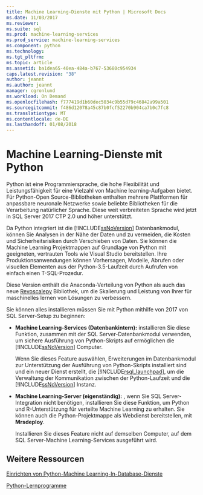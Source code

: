 ```yaml
---
title: Machine Learning-Dienste mit Python | Microsoft Docs
ms.date: 11/03/2017
ms.reviewer: 
ms.suite: sql
ms.prod: machine-learning-services
ms.prod_service: machine-learning-services
ms.component: python
ms.technology: 
ms.tgt_pltfrm: 
ms.topic: article
ms.assetid: ba1dea65-40ea-484a-b767-53680c954934
caps.latest.revision: "38"
author: jeannt
ms.author: jeannt
manager: cgronlund
ms.workload: On Demand
ms.openlocfilehash: f777419d1b60dec5034c9b55d79c46842a99a501
ms.sourcegitcommit: f486d12078a45c87b0fcf52270b904ca7b0c7fc8
ms.translationtype: MT
ms.contentlocale: de-DE
ms.lasthandoff: 01/08/2018
---
```

# <a name="machine-learning-services-with-python"></a>Machine Learning-Dienste mit Python

Python ist eine Programmiersprache, die hohe Flexibilität und Leistungsfähigkeit für eine Vielzahl von Machine learning-Aufgaben bietet. Für Python-Open Source-Bibliotheken enthalten mehrere Plattformen für anpassbare neuronale Netzwerke sowie beliebte Bibliotheken für die Verarbeitung natürlicher Sprache. Diese weit verbreiteten Sprache wird jetzt in SQL Server 2017 CTP 2.0 und höher unterstützt.

Da Python integriert ist die [!INCLUDE[ssNoVersion](../../includes/ssnoversion-md.md)] Datenbankmodul, können Sie Analysen in der Nähe der Daten und zu vermeiden, die Kosten und Sicherheitsrisiken durch Verschieben von Daten.  Sie können die Machine Learning Projektmappen auf Grundlage von Python mit geeigneten, vertrauten Tools wie Visual Studio bereitstellen. Ihre Produktionsanwendungen können Vorhersagen, Modelle, Abrufen oder visuellen Elementen aus der Python-3.5-Laufzeit durch Aufrufen von einfach einen T-SQL-Prozedur.

Diese Version enthält die Anaconda-Verteilung von Python als auch das neue [Revoscalepy](../python/what-is-revoscalepy.md) Bibliothek, um die Skalierung und Leistung von Ihrer für maschinelles lernen von Lösungen zu verbessern.

Sie können alles installieren müssen Sie mit Python mithilfe von 2017 von SQL Server-Setup zu beginnen:

+ **Machine Learning-Services (Datenbankintern):** installieren Sie diese Funktion, zusammen mit der SQL Server-Datenbankmodul verwenden, um sichere Ausführung von Python-Skripts auf ermöglichen die [!INCLUDE[ssNoVersion](../../includes/ssnoversion-md.md)] Computer.
  
     Wenn Sie dieses Feature auswählen, Erweiterungen im Datenbankmodul zur Unterstützung der Ausführung von Python-Skripts installiert sind und ein neuer Dienst erstellt, die [!INCLUDE[rsql_launchpad](../../includes/rsql-launchpad-md.md)], um die Verwaltung der Kommunikation zwischen der Python-Laufzeit und die [!INCLUDE[ssNoVersion](../../includes/ssnoversion-md.md)] Instanz.

+ **Machine Learning-Server (eigenständig):** , wenn Sie SQL Server-Integration nicht benötigen, installieren Sie diese Funktion, um Python und R-Unterstützung für verteilte Machine Learning zu erhalten. Sie können auch die Python-Projektmappe als Webdienst bereitstellen, mit **Mrsdeploy**.
  
     Installieren Sie dieses Feature nicht auf demselben Computer, auf dem SQL Server-Machine Learning-Services ausgeführt wird.


## <a name="additional-resources"></a>Weitere Ressourcen

[Einrichten von Python-Machine Learning-In-Database-Dienste](setup-python-machine-learning-services.md)

[Python-Lernprogramme](../tutorials/sql-server-python-tutorials.md)
